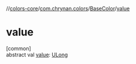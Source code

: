 //[colors-core](../../../index.md)/[com.chrynan.colors](../index.md)/[BaseColor](index.md)/[value](value.md)

# value

[common]\
abstract val [value](value.md): [ULong](https://kotlinlang.org/api/latest/jvm/stdlib/kotlin/-u-long/index.html)
